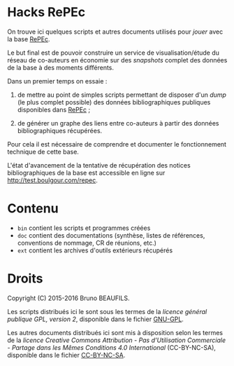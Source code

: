# Hacks RePEc

On trouve ici quelques scripts et autres documents utilisés pour *jouer* avec
la base [RePEc](http://repec.org).

Le but final est de pouvoir construire un service de visualisation/étude du
réseau de co-auteurs en économie sur des *snapshots* complet des données de la
base à des moments différents.

Dans un premier temps on essaie :

1. de mettre au point de simples scripts permettant de disposer d'un *dump*
   (le plus complet possible) des données bibliographiques publiques
   disponibles dans [RePEc](http://repec.org) ;

2. de générer un graphe des liens entre co-auteurs à partir des données
   bibliographiques récupérées.

Pour cela il est nécessaire de comprendre et documenter le fonctionnement
technique de cette base.

L'état d'avancement de la tentative de récupération des notices
bibliographiques de la base est accessible en ligne sur
<http://test.boulgour.com/repec>.


# Contenu

* `bin` contient les scripts et programmes créées
* `doc` contient des documentations (synthèse, listes de références, conventions de nommage, CR de réunions, etc.)
* `ext` contient les archives d'outils extérieurs récupérés


# Droits

Copyright (C) 2015-2016 Bruno BEAUFILS.

Les scripts distribués ici le sont sous les termes de la *licence général
publique GPL, version 2*, disponible dans le fichier [GNU-GPL](GNU-GPL).

Les autres documents distribués ici sont mis à disposition selon les termes de
la *licence Creative Commons Attribution - Pas d’Utilisation Commerciale -
Partage dans les Mêmes Conditions 4.0 International* (CC-BY-NC-SA), disponible
dans le fichier [CC-BY-NC-SA](CC-BY-NC-SA).
